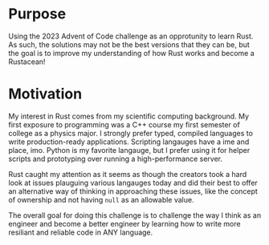 # Purpose

Using the 2023 Advent of Code challenge as an opprotunity to learn Rust. As such, the solutions may not be the best versions that they can be, but the goal is to improve my understanding of how Rust works and become a Rustacean!

# Motivation

My interest in Rust comes from my scientific computing background. My first exposure to programming was a C++ course my first semester of college as a physics major. I strongly prefer typed, compiled languages to write production-ready applications. Scripting langauges have a ime and place, imo. Python is my favorite langauge, but I prefer using it for helper scripts and prototyping over running a high-performance server.

Rust caught my attention as it seems as though the creators took a hard look at issues plauguing various langauges today and did their best to offer an alternative way of thinking in approaching these issues, like the concept of ownership and not having `null` as an allowable value.

The overall goal for doing this challenge is to challenge the way I think as an engineer and become a better engineer by learning how to write more resiliant and reliable code in ANY language.
